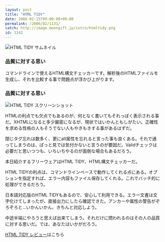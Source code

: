 ```yaml
---
layout: post
title: "HTML TIDY"
date: 2006-02-15T09:00:00+09:00
permalink: /2006/02/1131/
catch: http://image.moongift.jp/intro/htmltidy.png
id: 1142
---
```

 ![HTML TIDY サムネイル](http://image.moongift.jp/intro/htmltidy.t.png "HTML TIDY サムネイル")
  

### 品質に対する思い
  
コマンドラインで使えるHTML構文チェッカーです。解析後のHTMLファイルを生成し、それを比較する事で問題点が浮かび上がります。  
<!--more-->  

### 品質に対する思い
  

![HTML TIDY スクリーンショット](http://image.moongift.jp/intro/htmltidy.png "HTML TIDY スクリーンショット")

  

HTMLの利点でも欠点でもあるのが、何となく書いてもそれっぽく表示される事だ。XHTMLになると多少厳密になるが、現状ではいかんともしがたい。正確性を求める性格の人もそうでない人もやきもきする事があるはずだ。

  

閉じタグ忘れは数多く、更にalt属性を忘れると言った事も良くある。それで通ってしまうのは、ぱっと見では気付かないと言うのが要因だ。Validチェックは必要だと思いつつも、いちいちやるのが面倒な場合もあるだろう。

  

本日紹介するフリーウェアはHTML TIDY、HTML構文チェッカーだ。

  

HTML TIDYの利点は、コマンドラインベースで動作してくれる点にある。オプションを指定すれば、エラー内容もファイル保存してくれる。これでバッチ的に処理ができるだろう。

  

日本語対応版のHTML TIDYもあるので、安心して利用できる。エラー文書は文字化けてしまったが、直接出力にしたら確認できた。アンカーや属性の警告がぞろぞろと…いかんいかん、きちんと対応しよう。

  

中途半端にやろうと思えば出来てしまう。それだけに問われるのはその人の品質に対する思いだ。では、あなたはいかがだろう。

  

[HTML TIDY レビュー](http://fw.moongift.jp/review/i-1148.html)はこちら

